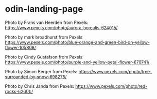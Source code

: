 # odin-landing-page
Photo by Frans van Heerden from Pexels: https://www.pexels.com/photo/aurora-borealis-624015/

Photo by mark broadhurst from Pexels: https://www.pexels.com/photo/blue-orange-and-green-bird-on-yellow-flower-105808/

Photo by Cindy Gustafson from Pexels: https://www.pexels.com/photo/purple-and-yellow-petal-flower-670741/

Photo by Simon Berger from Pexels: https://www.pexels.com/photo/tree-surrounded-by-snow-698275/

Photo by Chris Janda from Pexels: https://www.pexels.com/photo/red-rocks-62600/